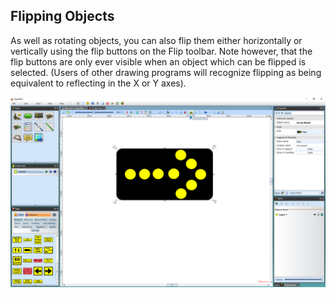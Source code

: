 ## Flipping Objects 

As well as rotating objects, you can also flip them either horizontally or vertically using the flip buttons on the Flip toolbar. Note however, that the flip buttons are only ever visible when an object which can be flipped is selected. (Users of other drawing programs will recognize flipping as being equivalent to reflecting in the X or Y axes).

![The_Flip_Tools_are_visible_because_the_Arrowboard_is_selected](./assets/The_Flip_Tools_are_visible_because_the_Arrowboard_is_selected.png)
